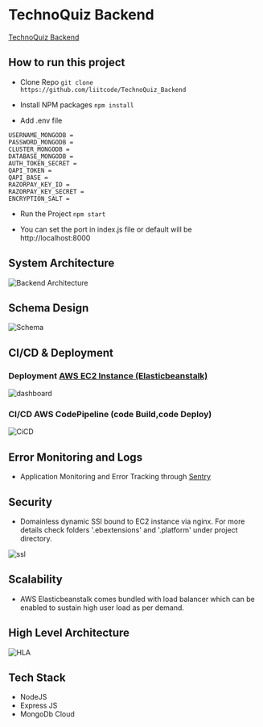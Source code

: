 # TechnoQuiz Backend

[TechnoQuiz Backend](https://technoquiz-env.eba-33dpsiuk.ap-south-1.elasticbeanstalk.com) 


## How to run this project

- Clone Repo 
```git clone https://github.com/liitcode/TechnoQuiz_Backend```

- Install NPM packages
```npm install```

- Add .env file 
```Env
USERNAME_MONGODB = 
PASSWORD_MONGODB = 
CLUSTER_MONGODB = 
DATABASE_MONGODB = 
AUTH_TOKEN_SECRET = 
QAPI_TOKEN = 
QAPI_BASE = 
RAZORPAY_KEY_ID = 
RAZORPAY_KEY_SECRET = 
ENCRYPTION_SALT = 
```

- Run the Project
```npm start```

- You can set the port in index.js file or default will be http://localhost:8000


## System Architecture

![Backend Architecture](https://ik.imagekit.io/16zqnfdfuhh/TQ_Backend/Backend_Architecture_BTrDxC9p4.jpg)


## Schema Design

![Schema](https://ik.imagekit.io/16zqnfdfuhh/TQ_Backend/Backend_Architecture.jpg)


## CI/CD & Deployment

### Deployment [AWS EC2 Instance (Elasticbeanstalk)](https://technoquiz-env.eba-33dpsiuk.ap-south-1.elasticbeanstalk.com)

![dashboard](https://ik.imagekit.io/16zqnfdfuhh/TQ_Backend/Screenshot_2021-06-26_at_6.16.52_PM.png)

### CI/CD AWS CodePipeline (code Build,code Deploy)

![CiCD](https://ik.imagekit.io/16zqnfdfuhh/TQ_Backend/Screenshot_2021-06-26_at_6.17.34_PM.png)


## Error Monitoring and Logs

- Application Monitoring and Error Tracking through [Sentry](https://sentry.io/organizations/divyanshu-verma/projects/technoquiz_backend/?project=5831144) 

## Security

- Domainless dynamic SSl bound to EC2 instance via nginx. For more details check folders '.ebextensions' and '.platform' under project directory.

![ssl](https://ik.imagekit.io/16zqnfdfuhh/TQ_Backend/ss__UE-Blv4-8.jpg)


## Scalability

- AWS Elasticbeanstalk comes bundled with load balancer which can be enabled to sustain high user load as per demand.


## High Level Architecture

![HLA](https://ik.imagekit.io/16zqnfdfuhh/TQ_Backend/HLA_Update_dhq1FPVE9.png)

## Tech Stack

- NodeJS
- Express JS
- MongoDb Cloud



